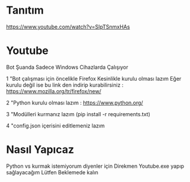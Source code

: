 # Tanıtım 
https://www.youtube.com/watch?v=SIpTSnmxHAs

# Youtube
Bot Şuanda Sadece Windows Cihazlarda Çalışıyor 

1 "Bot çalışması için öncelikle Firefox Kesinlikle kurulu olması lazım Eğer kurulu değil ise bu link den indirip kurabilirsiniz : https://www.mozilla.org/tr/firefox/new/

2 "Python kurulu olması lazım : https://www.python.org/

3 "Modülleri kurmanız lazım (pip install -r requirements.txt)

4 "config.json içerisini editlemeniz lazım 

# Nasıl Yapıcaz
Python vs kurmak istemiyorum diyenler için Direkmen Youtube.exe yapıp sağlayacağım Lütfen Beklemede kalın 

